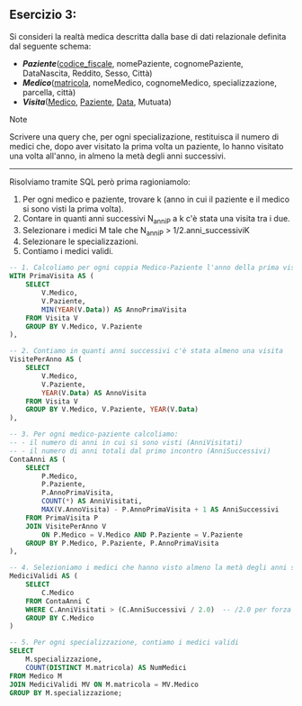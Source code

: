 ## Esercizio 3:

Si consideri la realtà medica descritta dalla base di dati relazionale definita dal seguente schema:

- **_Paziente_**(<u>codice_fiscale</u>, nomePaziente, cognomePaziente, DataNascita, Reddito, Sesso, Città)
- **_Medico_**(<u>matricola</u>, nomeMedico, cognomeMedico, specializzazione, parcella, città)
- **_Visita_**(<u>Medico</u>, <u>Paziente</u>, <u>Data</u>, Mutuata)

>[!NOTE]
> Scrivere una query che, per ogni specializazione, restituisca il numero di medici che, dopo aver visitato la prima volta un paziente, lo hanno visitato una volta all'anno, in almeno la metà degli anni successivi.

---

Risolviamo tramite SQL però prima ragioniamolo:

1. Per ogni medico e paziente, trovare k (anno in cui il paziente e il medico si sono visti la prima volta).
2. Contare in quanti anni successivi N<sub>anniP</sub> a k c'è stata una visita tra i due.
3. Selezionare i medici M tale che N<sub>anniP</sub> > 1/2.anni_successiviK
4. Selezionare le specializzazioni.
5. Contiamo i medici validi.


```SQL
-- 1. Calcoliamo per ogni coppia Medico-Paziente l'anno della prima visita
WITH PrimaVisita AS (
    SELECT 
        V.Medico, 
        V.Paziente, 
        MIN(YEAR(V.Data)) AS AnnoPrimaVisita
    FROM Visita V
    GROUP BY V.Medico, V.Paziente
),

-- 2. Contiamo in quanti anni successivi c'è stata almeno una visita
VisitePerAnno AS (
    SELECT 
        V.Medico, 
        V.Paziente, 
        YEAR(V.Data) AS AnnoVisita
    FROM Visita V
    GROUP BY V.Medico, V.Paziente, YEAR(V.Data)
),

-- 3. Per ogni medico-paziente calcoliamo:
-- - il numero di anni in cui si sono visti (AnniVisitati)
-- - il numero di anni totali dal primo incontro (AnniSuccessivi)
ContaAnni AS (
    SELECT 
        P.Medico,
        P.Paziente,
        P.AnnoPrimaVisita,
        COUNT(*) AS AnniVisitati,
        MAX(V.AnnoVisita) - P.AnnoPrimaVisita + 1 AS AnniSuccessivi
    FROM PrimaVisita P
    JOIN VisitePerAnno V 
        ON P.Medico = V.Medico AND P.Paziente = V.Paziente
    GROUP BY P.Medico, P.Paziente, P.AnnoPrimaVisita
),

-- 4. Selezioniamo i medici che hanno visto almeno la metà degli anni successivi
MediciValidi AS (
    SELECT 
        C.Medico
    FROM ContaAnni C
    WHERE C.AnniVisitati > (C.AnniSuccessivi / 2.0)  -- /2.0 per forza floating point
    GROUP BY C.Medico
)

-- 5. Per ogni specializzazione, contiamo i medici validi
SELECT 
    M.specializzazione, 
    COUNT(DISTINCT M.matricola) AS NumMedici
FROM Medico M
JOIN MediciValidi MV ON M.matricola = MV.Medico
GROUP BY M.specializzazione;
```